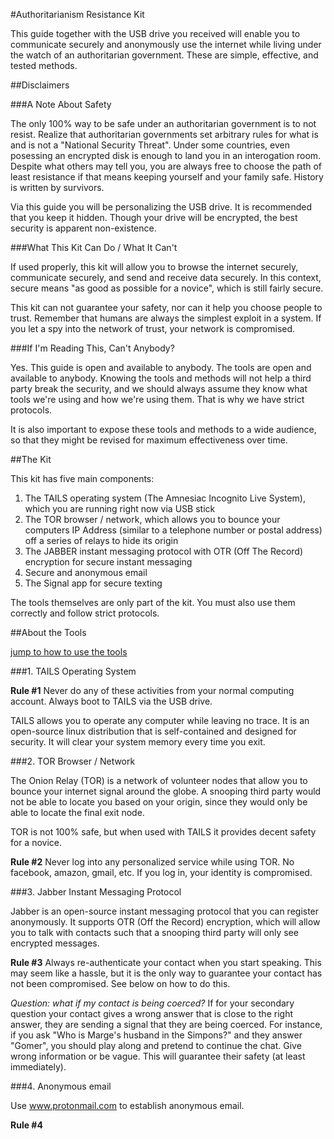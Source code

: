 
#Authoritarianism Resistance Kit

This guide together with the USB drive you received will enable you to communicate securely and anonymously use the internet while living under the watch of an authoritarian government. These are simple, effective, and tested methods. 

##Disclaimers

###A Note About Safety

The only 100% way to be safe under an authoritarian government is to not resist. Realize that authoritarian governments set arbitrary rules for what is and is not a "National Security Threat". Under some countries, even posessing an encrypted disk is enough to land you in an interogation room. Despite what others may tell you, you are always free to choose the path of least resistance if that means keeping yourself and your family safe. History is written by survivors. 

Via this guide you will be personalizing the USB drive. It is recommended that you keep it hidden. Though your drive will be encrypted, the best security is apparent non-existence. 

###What This Kit Can Do / What It Can't

If used properly, this kit will allow you to browse the internet securely, communicate securely, and send and receive data securely. In this context, secure means "as good as possible for a novice", which is still fairly secure. 

This kit can not guarantee your safety, nor can it help you choose people to trust. Remember that humans are always the simplest exploit in a system. If you let a spy into the network of trust, your network is compromised. 

###If I'm Reading This, Can't Anybody?

Yes. This guide is open and available to anybody. The tools are open and available to anybody. Knowing the tools and methods will not help a third party break the security, and we should always assume they know what tools we're using and how we're using them. That is why we have strict protocols. 

It is also important to expose these tools and methods to a wide audience, so that they might be revised for maximum effectiveness over time. 

##The Kit

This kit has five main components:

1. The TAILS operating system (The Amnesiac Incognito Live System), which you are running right now via USB stick
2. The TOR browser / network, which allows you to bounce your computers IP Address (similar to a telephone number or postal address) off a series of relays to hide its origin
3. The JABBER instant messaging protocol with OTR (Off The Record) encryption for secure instant messaging
4. Secure and anonymous email
5. The Signal app for secure texting

The tools themselves are only part of the kit. You must also use them correctly and follow strict protocols. 

##About the Tools 

[jump to how to use the tools](#howtotools)

###1. TAILS Operating System

**Rule #1** Never do any of these activities from your normal computing account. Always boot to TAILS via the USB drive.

TAILS allows you to operate any computer while leaving no trace. It is an open-source linux distribution that is self-contained and designed for security. It will clear your system memory every time you exit. 

###2. TOR Browser / Network

The Onion Relay (TOR) is a network of volunteer nodes that allow you to bounce your internet signal around the globe. A snooping third party would not be able to locate you based on your origin, since they would only be able to locate the final exit node. 

TOR is not 100% safe, but when used with TAILS it provides decent safety for a novice. 

**Rule #2** Never log into any personalized service while using TOR. No facebook, amazon, gmail, etc. If you log in, your identity is compromised. 

###3. Jabber Instant Messaging Protocol

Jabber is an open-source instant messaging protocol that you can register anonymously. It supports OTR (Off the Record) encryption, which will allow you to talk with contacts such that a snooping third party will only see encrypted messages. 

**Rule #3** Always re-authenticate your contact when you start speaking. This may seem like a hassle, but it is the only way to guarantee your contact has not been compromised. See below on how to do this.

*Question: what if my contact is being coerced?* If for your secondary question your contact gives a wrong answer that is close to the right answer, they are sending a signal that they are being coerced. For instance, if you ask "Who is Marge's husband in the Simpons?" and they answer "Gomer", you should play along and pretend to continue the chat. Give wrong information or be vague. This will guarantee their safety (at least immediately). 

###4. Anonymous email

Use www.protonmail.com to establish anonymous email. 

**Rule #4** 
